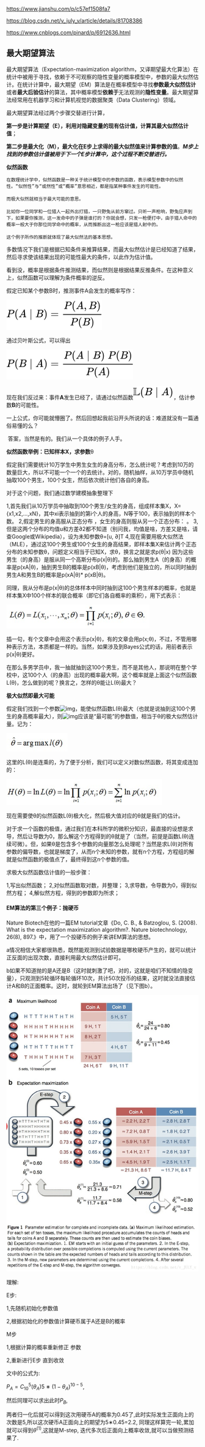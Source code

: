 https://www.jianshu.com/p/c57ef1508fa7

https://blog.csdn.net/v_july_v/article/details/81708386

https://www.cnblogs.com/pinard/p/6912636.html

## 最大期望算法

最大期望算法（Expectation-maximization algorithm，又译期望最大化算法）在统计中被用于寻找，依赖于不可观察的隐性变量的概率模型中，参数的最大似然估计。在统计计算中，最大期望（EM）算法是在概率模型中寻找**参数最大似然估计**或者**最大后验估计**的算法，其中概率模型**依赖于**无法观测的**隐性变量**。最大期望算法经常用在机器学习和计算机视觉的数据聚类（Data Clustering）领域。

最大期望算法经过两个步骤交替进行计算，

**第一步是计算期望（E），利用对隐藏变量的现有估计值，计算其最大似然估计值**；

**第二步是最大化（M），最大化在E步上求得的最大似然值来计算参数的值**。***M步上找到的参数估计值被用于下一个E步计算中，这个过程不断交替进行。***



**似然函数**

```
在数理统计学中，似然函数是一种关于统计模型中的参数的函数，表示模型参数中的似然性。“似然性”与“或然性”或“概率”意思相近，都是指某种事件发生的可能性。

而极大似然就相当于最大可能的意思。

比如你一位同学和一位猎人一起外出打猎，一只野兔从前方窜过。只听一声枪响，野兔应声到下，如果要你推测，这一发命中的子弹是谁打的？你就会想，只发一枪便打中，由于猎人命中的概率一般大于你那位同学命中的概率，从而推断出这一枪应该是猎人射中的。

这个例子所作的推断就体现了最大似然法的基本思想。

```

多数情况下我们是根据已知条件来推算结果，而最大似然估计是已经知道了结果，然后寻求使该结果出现的可能性最大的条件，以此作为估计值。

看到没，概率是根据条件推测结果，而似然则是根据结果反推条件。在这种意义上，似然函数可以理解为条件概率的逆反。

假定已知某个参数B时，推测事件A会发生的概率写作：

![](./images/EM算法/791293bfb1ed1c530823a34463d69695dbf40324.svg)

  通过贝叶斯公式，可以得出

![](./images/EM算法/3b5b9ce0090a3682b0bd0618051bd77971df8b0b.svg)

现在我们反过来：事件**A**发生已经了，请通过似然函数![](./images/EM算法/82a68abd9ca6a975fd4ea9e76542d79a6269c7aa.svg)，估计参数**B**的可能性。

​    一上公式，你可能就懵圈了。然后回想起我前沿开头所说的话：难道就没有一篇通俗易懂的么？

​    答案，当然是有的。我们从一个具体的例子人手。

 **似然函数举例：已知样本X，求参数**θ

假定我们需要统计10万学生中男生女生的身高分布，怎么统计呢？考虑到10万的数量巨大，所以不可能一个一个的去统计。对的，随机抽样，从10万学员中随机抽取100个男生，100个女生，然后依次统计他们各自的身高。

对于这个问题，我们通过数学建模抽象整理下

1,首先我们从10万学员中抽取到100个男生/女生的身高，组成样本集X，X={x1,x2,…,xN}，其中xi表示抽到的第i个人的身高，N等于100，表示抽到的样本个数。
2,假定男生的身高服从正态分布 ，女生的身高则服从另一个正态分布：  。
3,但是这两个分布的均值u和方差∂2都不知道（别问我，均值是啥，方差又是啥，请查Google或Wikipedia），设为未知参数θ=[u, ∂]T
4,现在需要用极大似然法（MLE），通过这100个男生或100个女生的身高结果，即样本集X来估计两个正态分布的未知参数θ，问题定义相当于已知X，求θ，换言之就是求p(θ|x)
  因为这些男生（的身高）是服从同一个高斯分布p(x|θ)的。那么抽到男生A（的身高）的概率是p(xA|θ)，抽到男生B的概率是p(xB|θ)，考虑到他们是独立的，所以同时抽到男生A和男生B的概率是p(xA|θ)* p(xB|θ)。

  同理，我从分布是p(x|θ)的总体样本中同时抽到这100个男生样本的概率，也就是样本集X中100个样本的联合概率（即它们各自概率的乘积），用下式表示：

![](./images/EM算法/1359003923_8916.jpg)

 插一句，有个文章中会用这个表示p(x|θ)，有的文章会用p(x;θ)，不过，不管用哪种表示方法，本质都是一样的。当然，如果涉及到Bayes公式的话，用前者表示p(x|θ)更好。

   在那么多男学员中，我一抽就抽到这100个男生，而不是其他人，那说明在整个学校中，这100个人（的身高）出现的概率最大啊，这个概率就是上面这个似然函数L(θ)，怎么做到的呢？换言之，怎样的θ能让L(θ)最大？

**极大似然即最大可能**

假定我们找到一个参数![img](https://img-blog.csdn.net/2018081700224246?watermark/2/text/aHR0cHM6Ly9ibG9nLmNzZG4ubmV0L3ZfSlVMWV92/font/5a6L5L2T/fontsize/400/fill/I0JBQkFCMA==/dissolve/70)，能使似然函数L(θ)最大（也就是说抽到这100个男生的身高概率最大），则![img](https://img-blog.csdn.net/2018081700224246?watermark/2/text/aHR0cHM6Ly9ibG9nLmNzZG4ubmV0L3ZfSlVMWV92/font/5a6L5L2T/fontsize/400/fill/I0JBQkFCMA==/dissolve/70)应该是“最可能”的参数值，相当于θ的极大似然估计量。记为：

![](./images/EM算法/1359003973_1560.jpg)

这里的L(θ)是连乘的，为了便于分析，我们可以定义对数似然函数，将其变成连加的：

![](./images/EM算法/1359003994_1029.jpg)



 现在需要使θ的似然函数L(θ)极大化，然后极大值对应的θ就是我们的估计。

  对于求一个函数的极值，通过我们在本科所学的微积分知识，最直接的设想是求导，然后让导数为0，那么解这个方程得到的θ就是了（当然，前提是函数L(θ)连续可微）。但，如果θ是包含多个参数的向量那怎么处理呢？当然是求L(θ)对所有参数的偏导数，也就是梯度了，从而n个未知的参数，就有n个方程，方程组的解就是似然函数的极值点了，最终得到这n个参数的值。

求极大似然函数估计值的一般步骤：

1,写出似然函数；
2,对似然函数取对数，并整理；
3,求导数，令导数为0，得到似然方程；
4,解似然方程，得到的参数即为所求；

#### EM算法的第三个例子：抛硬币

Nature Biotech在他的一篇EM tutorial文章《Do, C. B., & Batzoglou, S. (2008). What is the expectation maximization algorithm?. Nature biotechnology, 26(8), 897.》中，用了一个投硬币的例子来讲EM算法的思想。

a情况相信大家都很熟悉，既然能观测到试验数据是哪枚硬币产生的，就可以统计正反面的出现次数，直接利用最大似然估计即可。

b如果不知道抛的是A还是B（这时就刺激了吧，对的，这就是咱们不知情的隐变量），只观测到5轮循环每轮循环10次，共计50次投币的结果，这时就没法直接估计A和B的正面概率。这时，就轮到EM算法出场了（见下图b）。

![](./images/EM算法/20180823183817147.jpg)

理解:

E步:

1,先随机初始化参数值   

2,根据初始化的参数值计算硬币属于A还是B的概率 

M步 

1,根据计算的概率重新修正 参数

2,重新进行E步  直到收敛

文中的公式为:

$P_A=C_{10}^5(θ_A)5∗(1−θ_A)^{10−5}$, 

然后同理可以求出此时$P_B$, 

两者归一化后就可以得到这次用硬币A的概率为0.45了,此时实际发生正面向上的次数是5,所以这次硬币A正面向上的期望为5∗0.45=2.2, 
同理这样算完一轮,累加就可以得到$θ^(1)​$,这就是M-step, 
迭代多次后正面向上概率收敛,就可以当做预测结果了.




